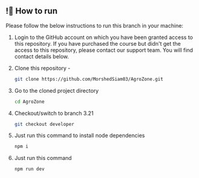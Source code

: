 ## !🚀 How to run

Please follow the below instructions to run this branch in your machine:

1. Login to the GitHub account on which you have been granted access to this repository. If you have purchased the course but didn't get the access to this repository, please contact our support team. You will find contact details below.

2. Clone this repository -
   ```sh
   git clone https://github.com/MorshedSiam03/AgroZone.git
   ```
3. Go to the cloned project directory
   ```sh
   cd AgroZone
   ```
4. Checkout/switch to branch 3.21
   ```sh
   git checkout developer
   ```
5. Just run this command to install node dependencies
   ```sh
   npm i
   ```
6. Just run this command
   ```sh
   npm run dev
   ```

<br>

<br/>